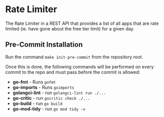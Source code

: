 # Rate Limiter

The Rate Limiter in a REST API that provides a list of all apps that are rate limited (ie. have gone about the free tier limit) for a given day.

## Pre-Commit Installation

Run the command `make init-pre-commit` from the repository root.

Once this is done, the following commands will be performed on every commit to the repo and must pass before the commit is allowed:

- **go-fmt** - Runs `gofmt`
- **go-imports** - Runs `goimports`
- **golangci-lint** - run `golangci-lint run ./...`
- **go-critic** - run `gocritic check ./...`
- **go-build** - run `go build`
- **go-mod-tidy** - run `go mod tidy -v`
